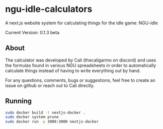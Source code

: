 # ngu-idle-calculators
A next.js website system for calculating things for the idle game: NGU-idle

Current Version: 0.1.3 beta

## About
The calculator was developed by Cali (thecaligarmo on discord) and uses the formulas found in various NGU spreadsheets in order to automatically calculate things instead of having to write everything out by hand.

For any questions, comments, bugs or suggestions, feel free to create an issue on github or reach out to Cali directly.

## Running

```bash
sudo docker build -t nextjs-docker .
sudo docker system prune
sudo docker run -p 3000:3000 nextjs-docker
```